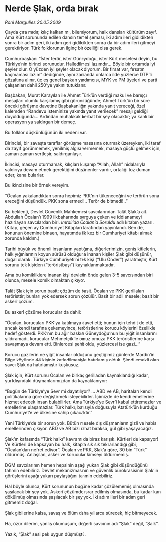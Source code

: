 # Nerde Şlak, orda bırak

*Roni Margulies 20.05.2009*

<div class="taraf_structure_2col_1zq">
<div class="margen_n">



 <p>Çayda çıra mıdır, kılıç kalkan mı, bilemiyorum, halk dansları kültürüm zayıf. Ama Kürt sorununda edilen dansın temel şeması, iki adım ileri gidildikten sonra bir adım geri, iki adım geri gidildikten sonra da bir adım ileri gitmeyi gerektiriyor. Türk folklorunun ilginç bir özelliği olsa gerek. <br/><br/>Cumhurbaşkanı “İster terör, ister Güneydoğu, ister Kürt meselesi deyin, bu Türkiye’nin birinci sorunudur. Halledilmesi lazımdır... Böyle bir ortamda iyi şeyler olur. O yüzden iyi şeyler olacak diyorum. Bir fırsat var, fırsatın kaçmaması lazım” dediğinde, aynı zamanda onlarca ilde yüzlerce DTP’li gözaltına alınır, üç eş genel başkan yardımcısı, MYK ve PM üyeleri ve parti çalışanları dahil 250’ye yakını tutuklanır. <br/><br/>Başbakan, Murat Karayılan ile Ahmet Türk’ün verdiği makul ve barışçı mesajları olumlu karşılamış gibi göründüğünde; Ahmet Türk’ün bir süre önceki görüşme davetine Başbakanlığın yakında yanıt vereceği, özel kalemden “Randevu isteminize yakında yanıt verilecek” mesajı geldiği duyulduğunda... Ardından muhakkak berbat bir şey olacaktır; ya kanlı bir operasyon ya saldırgan bir demeç. <br/><br/>Bu folklor düşkünlüğünün iki nedeni var. <br/><br/>Birincisi, bir savaşta taraflar görüşme masasına oturmak üzereyken, iki taraf da zayıf görünmemek, yenilmiş algısı vermemek, masaya güçlü gelmek için, zaman zaman sertleşir, saldırganlaşır. <br/><br/>İkincisi, masaya oturmamak, kılıçları kuşanıp “Allah, Allah” nidalarıyla saldırıya devam etmek gerektiğini düşünenler vardır, ortalığı toz duman eder, kana bularlar. <br/><br/>Bu ikincisine bir örnek vereyim. <br/><br/>“Öcalan yakalandıktan sonra hepimiz PKK’nın tükeneceğini ve terörün sona ereceğini düşündük. PKK sona ermedi!.. Terör de bitmedi!..” <br/><br/>Bu beklenti, Devlet Güvenlik Mahkemesi savcılarından Talât Şlak’a ait. Abdullah Öcalan’ı 1999 ilkbaharında sorguya çeken ve iddianameyi hazırlayan savcılardan biri. <i>İmralı’da Öcalan’a Soruldu</i> adlı kitabın yazarı. (Kitap, geçen ay Cumhuriyet Kitapları tarafından yayınlandı. Ben de, konunun önemine binaen, hayatımda ilk kez bir Cumhuriyet kitabı almak zorunda kaldım.) <br/><br/>Tarihi büyük ve önemli insanların yaptığına, diğerlerimizin, geniş kitlelerin, halk yığınlarının koyun sürüsü olduğuna inanan kişiler Şlak gibi düşünür, doğal olarak. Türkiye Cumhuriyeti’ni tek kişi (“Ulu Önder”) yaratmıştır, Kürt sorunu tek kişiden (“teröristbaşı”) kaynaklanmaktadır. <br/><br/>Ama bu komikliklere inanan kişi devletin önde gelen 3-5 savcısından biri olunca, mesele komik olmaktan çıkıyor. <br/><br/>Talât Şlak için sorun basit; çözüm de basit. Öcalan ve PKK gerillaları teröristtir; bunları yok edersek sorun çözülür. Basit bir adli mesele; basit bir askerî çözüm. <br/><br/>Bu askerî çözüme korucular da dahil: <br/><br/>“Öcalan, korucuları PKK’ya katılmaya davet etti; bunun için tehdit de etti, ancak kendi tarafına çekemeyince, teröristlerine korucu köylerini özellikle hedef gösterdi. PKK’nın bu ağır baskısı Güneydoğu’nun bu yiğit insanlarını yıldıramadı, korucular Mehmetçik’le omuz omuza PKK teröristlerine karşı savaşmaya devam etti. Binlercesi şehit oldu, yüzlercesi ise gazi...” <br/><br/>Korucu gazilerin ne yiğit insanlar olduğunu geçtiğimiz günlerde Mardin’in Bilge köyünde 44 kişinin katledilmesiyle hatırlamış olduk. Şimdi emekli olan savcı Şlak da hatırlamıştır kuşkusuz. <br/><br/>Şlak için, Kürt sorunu Öcalan ve birkaç gerilladan kaynaklandığı kadar, yurtdışındaki düşmanlarımızdan da kaynaklanıyor: <br/><br/>“Bugün de Türkiye’ye Sevr mi dayatılıyor? ... ABD ve AB, haritaları kendi politikalarına göre değiştirmek isteyebilirler. İçimizde de kendi emellerine hizmet edecek insan bulabilirler. Ama Türkiye’ye Sevr’i kabul ettiremezler ve emellerine ulaşamazlar. Türk halkı, batısıyla doğusuyla Atatürk’ün kurduğu Cumhuriyet’e ve ülkesine sahip çıkacaktır.” <br/><br/>Yani Türkiye’de bir sorun yok. Bütün mesele dış düşmanların gizli ve habis emellerinden çıkıyor. ABD ve AB bizi rahat bıraksa, gül gibi yaşayacağız. <br/><br/>Şlak’ın kafasında “Türk halkı” kavramı da biraz karışık. Kürtleri de kapsıyor! Ve Kürtleri de kapsayan bu halk, kitapta sık sık tekrarlandığı gibi, “Öcalan’dan nefret ediyor”. Öcalan ve PKK, Şlak’a göre, 30 bin “Türk” öldürmüş. Anlaşılan, asker ve korucular kimseyi öldürmemiş. <br/><br/>DGM savcılarının hemen hepsinin aşağı yukarı Şlak gibi düşündüğünü tahmin edebiliriz. Devlet mekanizmasının ve güvenlik bürokrasisinin Şlak’ın görüşlerini aşağı yukarı paylaştığını tahmin edebiliriz. <br/><br/>Hal böyle olunca, Kürt sorununun bugüne kadar çözülememiş olmasında şaşılacak bir şey yok. Askerî çözümde ısrar edilmiş olmasında, bu kadar kan dökülmüş olmasında şaşılacak bir şey yok. İki adım ileri bir adım geri gitmemiz doğal. <br/><br/>Şlak gibilerine kalsa, savaş ve ölüm daha yıllarca sürecek, hiç bitmeyecek. <br/><br/>Ha, özür dilerim, yanlış okumuşum, değerli savcının adı “Şlak” değil, “Şalk”. <br/><br/>Yazık, “Şlak” sesi pek uygun düşmüştü.</p>
<br/>
<br/>
<br/>



<br/>


<div id="taraf_not">
</div>

</div>


</div>
